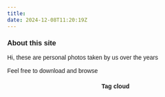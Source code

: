```yaml
---
title:   
date: 2024-12-08T11:20:19Z
---
```


<style type="text/css">





#about{
  width:justify;
  text-align: left;
  font-color:black;
  line-height: 17px;
  font-size: justify;
  word-break: break;
  flex-flow: column wrap;
  font-family: sans-serif; 
}

#aboutTitle{
  text-align: centre;
  font-color:green;
  line-height: 17px;
  font-size: justify;
  word-break: break;
  flex-flow: column wrap;
  font-family: sans-serif;
}




a:hover{
color: #96172e;
padding:5px;

}


body,
html {
  width: 100%;
  height: 100%;
  font-family: sans-serif;
}


p{
text-align: left;
}

h2{
text-align: left;
}


h3{
text-align: left;
}

h4{
text-align: center;
}

h5{
text-align: center;
}

aboutTitle{
  text-align: centre;
  font-color:green;
  line-height: 17px;
  font-size: justify;
  word-break: break;
  flex-flow: column wrap;
  font-family: sans-serif;
}

</style>

<body>


<div id="aboutTitle">

<H3>About this site</H3> 

</div>

<div id="about">
<p></p>
<p>
Hi, these are personal photos taken by us over the years
<p>
Feel free to download and browse
<p>
</div>


</div>

<div class="tagcloud">
<p></p>

<H4>Tag cloud</H4>
<center>
<script>
$(document).ready(function(){
  $(".nav-tabs a").click(function(){
    $(this).tab('show');
  });
});

</div>
</script> 
</center>
</body>



 